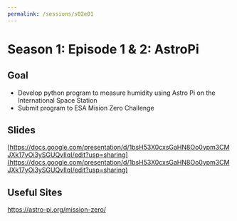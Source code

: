 ```yaml
---
permalink: /sessions/s02e01
---
```

# Season 1: Episode 1 & 2: AstroPi

## Goal

- Develop python program to measure humidity using Astro Pi on the International Space Station
- Submit program to ESA Mision Zero Challenge


## Slides

[https://docs.google.com/presentation/d/1bsH53X0cxsGaHN8Oo0ypm3CMJXk17yOi3ySGUQvIIqI/edit?usp=sharing](https://docs.google.com/presentation/d/1bsH53X0cxsGaHN8Oo0ypm3CMJXk17yOi3ySGUQvIIqI/edit?usp=sharing)

## Useful Sites

https://astro-pi.org/mission-zero/


